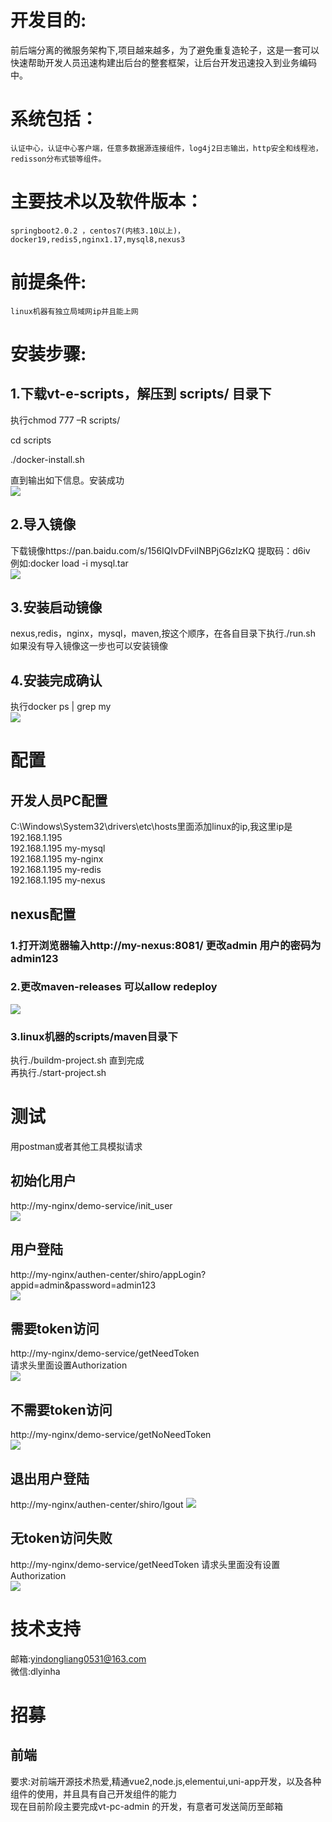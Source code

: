 # 开发目的:  
前后端分离的微服务架构下,项目越来越多，为了避免重复造轮子，这是一套可以快速帮助开发人员迅速构建出后台的整套框架，让后台开发迅速投入到业务编码中。

# 系统包括：   
    认证中心，认证中心客户端，任意多数据源连接组件，log4j2日志输出，http安全和线程池，redisson分布式锁等组件。
 
# 主要技术以及软件版本：  
    springboot2.0.2 ，centos7(内核3.10以上)，docker19,redis5,nginx1.17,mysql8,nexus3
    
# 前提条件:   
    linux机器有独立局域网ip并且能上网
    
# 安装步骤:   
## 1.下载vt-e-scripts，解压到 scripts/ 目录下

执行chmod 777 –R scripts/

cd scripts

./docker-install.sh

直到输出如下信息。安装成功   
![](https://github.com/snake4/vt-picture/blob/master/1.png)

## 2.导入镜像  
下载镜像https://pan.baidu.com/s/156IQIvDFviINBPjG6zIzKQ
提取码：d6iv   
例如:docker load -i mysql.tar   
![](https://github.com/snake4/vt-picture/blob/master/2.png)

## 3.安装启动镜像
nexus,redis，nginx，mysql，maven,按这个顺序，在各自目录下执行./run.sh  
如果没有导入镜像这一步也可以安装镜像

## 4.安装完成确认
执行docker ps | grep my   
![](https://github.com/snake4/vt-picture/blob/master/3.png)

# 配置
## 开发人员PC配置
C:\Windows\System32\drivers\etc\hosts里面添加linux的ip,我这里ip是192.168.1.195   
192.168.1.195  my-mysql  
192.168.1.195  my-nginx  
192.168.1.195  my-redis  
192.168.1.195  my-nexus  
## nexus配置
### 1.打开浏览器输入http://my-nexus:8081/  更改admin 用户的密码为admin123
### 2.更改maven-releases 可以allow redeploy
![](https://github.com/snake4/vt-picture/blob/master/4.png)
### 3.linux机器的scripts/maven目录下
执行./buildm-project.sh 直到完成  
再执行./start-project.sh  

# 测试
用postman或者其他工具模拟请求
## 初始化用户
http://my-nginx/demo-service/init_user  
![](https://github.com/snake4/vt-picture/blob/master/5.png)

## 用户登陆
http://my-nginx/authen-center/shiro/appLogin?appid=admin&password=admin123  
![](https://github.com/snake4/vt-picture/blob/master/6.png)

## 需要token访问
http://my-nginx/demo-service/getNeedToken  
请求头里面设置Authorization  
![](https://github.com/snake4/vt-picture/blob/master/7.png)

## 不需要token访问
http://my-nginx/demo-service/getNoNeedToken  
![](https://github.com/snake4/vt-picture/blob/master/8.png)

## 退出用户登陆
http://my-nginx/authen-center/shiro/lgout
![](https://github.com/snake4/vt-picture/blob/master/9.png)

## 无token访问失败
http://my-nginx/demo-service/getNeedToken 
请求头里面没有设置Authorization  
![](https://github.com/snake4/vt-picture/blob/master/10.png)

# 技术支持
邮箱:yindongliang0531@163.com  
微信:dlyinha  

# 招募
## 前端
要求:对前端开源技术热爱,精通vue2,node.js,elementui,uni-app开发，以及各种组件的使用，并且具有自己开发组件的能力  
现在目前阶段主要完成vt-pc-admin 的开发，有意者可发送简历至邮箱

